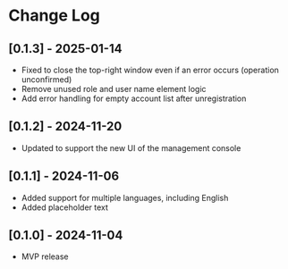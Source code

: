 # Change Log

## [0.1.3] - 2025-01-14
- Fixed to close the top-right window even if an error occurs (operation unconfirmed)
- Remove unused role and user name element logic
- Add error handling for empty account list after unregistration

## [0.1.2] - 2024-11-20
- Updated to support the new UI of the management console

## [0.1.1] - 2024-11-06
- Added support for multiple languages, including English
- Added placeholder text

## [0.1.0] - 2024-11-04
- MVP release
